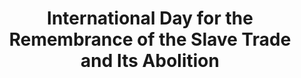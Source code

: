 ---
title: International Day for the Remembrance of the Slave Trade and Its Abolition
month: August
name: International Day for the Remembrance of the Slave Trade and Its Abolition
un-resolution: 29 C/Resolution 40
url: 
organisations:
- United Nations
- UNESCO
SDGs:
- 10
- 16
---